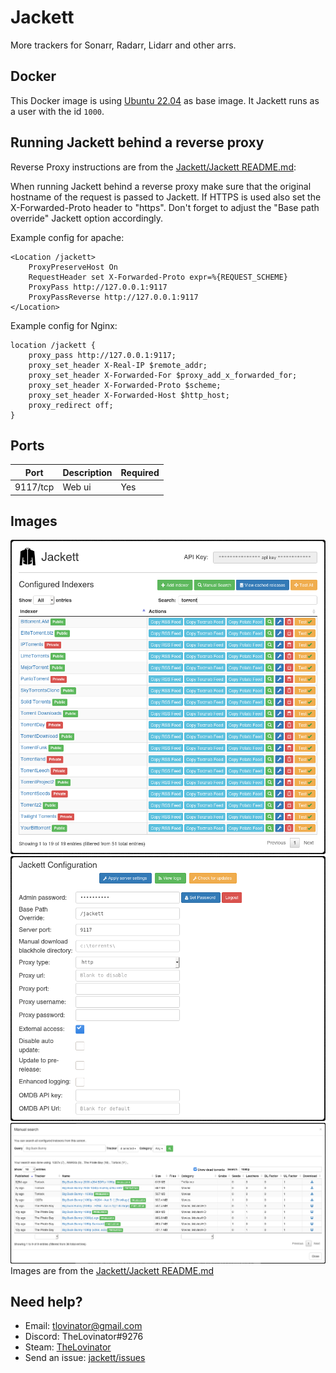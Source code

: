 # Jackett

More trackers for Sonarr, Radarr, Lidarr and other arrs.

## Docker

This Docker image is using [Ubuntu 22.04](https://hub.docker.com/_/ubuntu/) as base image. It Jackett runs as a user with the id `1000`.

## Running Jackett behind a reverse proxy

Reverse Proxy instructions are from the [Jackett/Jackett README.md](https://github.com/Jackett/Jackett#running-jackett-behind-a-reverse-proxy):

When running Jackett behind a reverse proxy make sure that the original hostname of the request is passed to Jackett. If HTTPS is used also set the X-Forwarded-Proto header to "https". Don't forget to adjust the "Base path override" Jackett option accordingly.

Example config for apache:

```apacheconf
<Location /jackett>
    ProxyPreserveHost On
    RequestHeader set X-Forwarded-Proto expr=%{REQUEST_SCHEME}
    ProxyPass http://127.0.0.1:9117
    ProxyPassReverse http://127.0.0.1:9117
</Location>
```

Example config for Nginx:

```apacheconf
location /jackett {
    proxy_pass http://127.0.0.1:9117;
    proxy_set_header X-Real-IP $remote_addr;
    proxy_set_header X-Forwarded-For $proxy_add_x_forwarded_for;
    proxy_set_header X-Forwarded-Proto $scheme;
    proxy_set_header X-Forwarded-Host $http_host;
    proxy_redirect off;
}
```

## Ports

| Port     | Description | Required |
| -------- | ----------- | -------- |
| 9117/tcp | Web ui      | Yes      |

## Images

![Screenshot 1](img/jackett-screenshot1.png)
![Screenshot 2](img/jackett-screenshot2.png)
![Screenshot 3](img/jackett-screenshot3.png)
Images are from the [Jackett/Jackett README.md](https://github.com/Jackett/Jackett#screenshots)

## Need help?

- Email: [tlovinator@gmail.com](mailto:tlovinator@gmail.com)
- Discord: TheLovinator#9276
- Steam: [TheLovinator](https://steamcommunity.com/id/TheLovinator/)
- Send an issue: [jackett/issues](https://github.com/Feed-The-Fish/jackett/issues)
